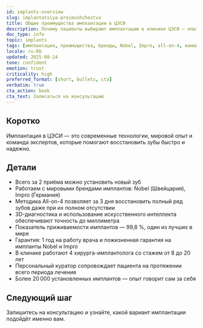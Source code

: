 ```yaml
---
id: implants-overview
slug: implantatsiya-preimushchestva
title: Общие преимущества имплантации в ЦЭСИ
description: Почему пациенты выбирают имплантацию в клинике ЦЭСИ — опыт, технологии, бренды и команда специалистов
doc_type: info
topic: implants
tags: [имплантация, преимущества, бренды, Nobel, Impro, all-on-4, команда, опыт, 3D-диагностика, приживаемость]
locale: ru-RU
updated: 2025-08-14
tone: confident
emotion: trust
criticality: high
preferred_format: [short, bullets, cta]
verbatim: true
cta_action: book
cta_text: Записаться на консультацию
---
```


## Коротко
Имплантация в ЦЭСИ — это современные технологии, мировой опыт и команда экспертов, которые помогают восстановить зубы быстро и надежно.

## Детали
- Всего за 2 приёма можно установить новый зуб  
- Работаем с мировыми брендами имплантов: Nobel (Швейцария), Impro (Германия)  
- Методика All-on-4 позволяет за 3 дня восстановить полный ряд зубов даже при их полном отсутствии  
- 3D-диагностика и использование искусственного интеллекта обеспечивают точность до миллиметра  
- Показатель приживаемости имплантов — 99,8 %, один из лучших в мире  
- Гарантия: 1 год на работу врача и пожизненная гарантия на импланты Nobel и Impro 
- В клинике работают 4 хирурга-имплантолога со стажем от 8 до 20 лет  
- Персональный куратор сопровождает пациента на протяжении всего периода лечения  
- Более 20 000 установленных имплантов — опыт говорит сам за себя 

 


## Следующий шаг
Запишитесь на консультацию и узнайте, какой вариант имплантации подойдёт именно вам.
